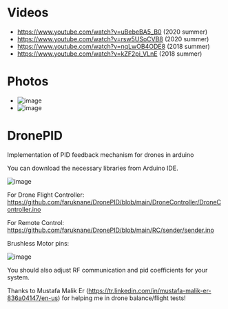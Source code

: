 # Videos
- https://www.youtube.com/watch?v=uBebeBA5_B0 (2020 summer)
- https://www.youtube.com/watch?v=rsw5USoCVB8 (2020 summer)
- https://www.youtube.com/watch?v=nqLwOB4ODE8 (2018 summer)
- https://www.youtube.com/watch?v=kZF2pi_VLnE (2018 summer)

# Photos 
- ![image](https://user-images.githubusercontent.com/37745467/111027896-2460ee80-8404-11eb-8f2b-0830aeb3e18d.png)
- ![image](https://user-images.githubusercontent.com/37745467/111027932-5b370480-8404-11eb-9c9b-525724cb13c0.png)






# DronePID
Implementation of PID feedback mechanism for drones in arduino

You can download the necessary libraries from Arduino IDE.

![image](https://user-images.githubusercontent.com/37745467/111026827-a863a800-83fd-11eb-9ebd-00906abd61c5.png)

For Drone Flight Controller: https://github.com/faruknane/DronePID/blob/main/DroneController/DroneController.ino

For Remote Control: https://github.com/faruknane/DronePID/blob/main/RC/sender/sender.ino

Brushless Motor pins: 

![image](https://user-images.githubusercontent.com/37745467/111026978-671fc800-83fe-11eb-9af0-401f9e7cf55e.png)
 
You should also adjust RF communication and pid coefficients for your system.

Thanks to Mustafa Malik Er (https://tr.linkedin.com/in/mustafa-malik-er-836a04147/en-us) for helping me in drone balance/flight tests!
